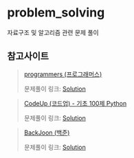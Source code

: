 # problem_solving

자료구조 및 알고리즘 관련 문제 풀이

## 참고사이트

> [programmers (프로그래머스)](https://programmers.co.kr/)
>
> 문제풀이 링크: [Solution](https://github.com/July249/problem_solving/tree/main/programmers)

> [CodeUp (코드업) - 기초 100제 Python](https://codeup.kr/problemsetsol.php?psid=33)
>
> 문제풀이 링크: [Solution](https://github.com/July249/problem_solving/tree/main/CodeUp)

> [BackJoon (백준)](https://www.acmicpc.net/)
>
> 문제풀이 링크: [Solution](https://github.com/July249/problem_solving/tree/main/backjoon)
